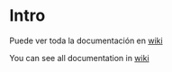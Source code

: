 # Intro

Puede ver toda la documentación en [wiki](https://pablorejo.github.io/value-investing/) 

You can see all documentation in [wiki](https://pablorejo.github.io/value-investing/en/)
